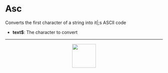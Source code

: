 # Asc
Converts the first character of a string into it|;s ASCII code
- **text&dollar;**: The character to convert
---
<p align="center"><img valign="middle" width="76px" src="https://drive.google.com/uc?export=view&id=1c2KO0LJpvMS9X9CAGV6dOfciR7OWhdKA" /></p>